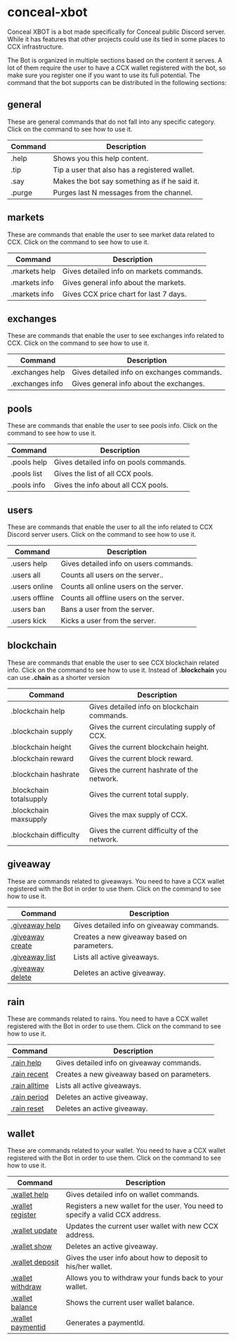 # conceal-xbot

Conceal XBOT is a bot made specifically for Conceal public Discord server. While it has features that other projects could use its tied in some places to CCX infrastructure.

The Bot is organized in multiple sections based on the content it serves. A lot of them require the user to have a CCX wallet registered with the bot, so make sure you register one if you want to use its full potential. The command that the bot supports can be distributed in the following sections:

## general

These are general commands that do not fall into any specific category. Click on the command to see how to use it.

| Command  | Description |
| ------------- | ------------- |
| .help  | Shows you this help content. |
| .tip  | Tip a user that also has a registered wallet. |
| .say | Makes the bot say something as if he said it. |
| .purge | Purges last N messages from the channel.  |

## markets

These are commands that enable the user to see market data related to CCX. Click on the command to see how to use it.

| Command  | Description |
| ------------- | ------------- |
| .markets help  | Gives detailed info on markets commands. |
| .markets info  | Gives general info about the markets. |
| .markets info  | Gives CCX price chart for last 7 days. |

## exchanges

These are commands that enable the user to see exchanges info related to CCX. Click on the command to see how to use it.

| Command  | Description |
| ------------- | ------------- |
| .exchanges help  | Gives detailed info on exchanges commands. |
| .exchanges info  | Gives general info about the exchanges. |

## pools

These are commands that enable the user to see pools info. Click on the command to see how to use it.

| Command  | Description |
| ------------- | ------------- |
| .pools help  | Gives detailed info on pools commands. |
| .pools list  | Gives the list of all CCX pools. |
| .pools info  | Gives the info about all CCX pools. |

## users

These are commands that enable the user to all the info related to CCX Discord server users. Click on the command to see how to use it.

| Command  | Description |
| ------------- | ------------- |
| .users help  | Gives detailed info on users commands. |
| .users all  | Counts all users on the server.. |
| .users online  | Counts all online users on the server. |
| .users offline  | Counts all offline users on the server. |
| .users ban  | Bans a user from the server. |
| .users kick  | Kicks a user from the server. |

## blockchain

These are commands that enable the user to see CCX blockchain related info. Click on the command to see how to use it.
Instead of **.blockchain** you can use **.chain** as a shorter version

| Command  | Description |
| ------------- | ------------- |
| .blockchain help  | Gives detailed info on blockchain commands. |
| .blockchain supply  | Gives the current circulating supply of CCX. |
| .blockchain height  | Gives the current blockchain height. |
| .blockchain reward  | Gives the current block reward. |
| .blockchain hashrate  | Gives the current hashrate of the network. |
| .blockchain totalsupply  | Gives the current total supply. |
| .blockchain maxsupply  | Gives the max supply of CCX. |
| .blockchain difficulty  | Gives the current difficulty of the network. |

## giveaway

These are commands related to giveaways. You need to have a CCX wallet registered with the Bot in order to use them. Click on the command to see how to use it.

| Command  | Description |
| ------------- | ------------- |
| [.giveaway help](https://github.com/ConcealNetwork/conceal-xbot/blob/master/docs/giveaways.md#giveaways) | Gives detailed info on giveaway commands. |
| [.giveaway create](https://github.com/ConcealNetwork/conceal-xbot/blob/master/docs/giveaways.md#creating-a-giveaway) | Creates a new giveaway based on parameters. |
| [.giveaway list](https://github.com/ConcealNetwork/conceal-xbot/blob/master/docs/giveaways.md#listing-all-active-giveaways) | Lists all active giveaways. |
| [.giveaway delete](https://github.com/ConcealNetwork/conceal-xbot/blob/master/docs/giveaways.md#deleting-a-giveaway) | Deletes an active giveaway. |

## rain

These are commands related to rains. You need to have a CCX wallet registered with the Bot in order to use them. Click on the command to see how to use it.

| Command  | Description |
| ------------- | ------------- |
| [.rain help](https://github.com/ConcealNetwork/conceal-xbot/blob/master/docs/rains.md#rains) | Gives detailed info on giveaway commands. |
| [.rain recent](https://github.com/ConcealNetwork/conceal-xbot/blob/master/docs/rains.md#rain-by-recent-activity) | Creates a new giveaway based on parameters. |
| [.rain alltime](https://github.com/ConcealNetwork/conceal-xbot/blob/master/docs/rains.md#rain-by-alltime-activity) | Lists all active giveaways. |
| [.rain period](https://github.com/ConcealNetwork/conceal-xbot/blob/master/docs/rains.md#rain-by-period-activity) | Deletes an active giveaway. |
| [.rain reset](https://github.com/ConcealNetwork/conceal-xbot/blob/master/docs/rains.md#reseting-the-period) | Deletes an active giveaway. |

## wallet

These are commands related to your wallet. You need to have a CCX wallet registered with the Bot in order to use them. Click on the command to see how to use it.

| Command  | Description |
| ------------- | ------------- |
| [.wallet help](https://github.com/ConcealNetwork/conceal-xbot/blob/master/docs/wallet.md#wallet) | Gives detailed info on wallet commands. |
| [.wallet register](https://github.com/ConcealNetwork/conceal-xbot/blob/master/docs/wallet.md#register-a-wallet) | Registers a new wallet for the user. You need to specify a valid CCX address. |
| [.wallet update](https://github.com/ConcealNetwork/conceal-xbot/blob/master/docs/wallet.md#update-your-wallet) | Updates the current user wallet with new CCX address. |
| [.wallet show](https://github.com/ConcealNetwork/conceal-xbot/blob/master/docs/wallet.md#show-your-wallet-info) | Deletes an active giveaway. |
| [.wallet deposit](https://github.com/ConcealNetwork/conceal-xbot/blob/master/docs/wallet.md#showing-how-to-deposit) | Gives the user info about how to deposit to his/her wallet. |
| [.wallet withdraw](https://github.com/ConcealNetwork/conceal-xbot/blob/master/docs/wallet.md#withdraw-your-funds) | Allows you to withdraw your funds back to your wallet. |
| [.wallet balance](https://github.com/ConcealNetwork/conceal-xbot/blob/master/docs/wallet.md#showing-your-wallet-balance) | Shows the current user wallet balance. |
| [.wallet paymentid](https://github.com/ConcealNetwork/conceal-xbot/blob/master/docs/wallet.md#generating-a-payment-id) | Generates a paymentId. |


